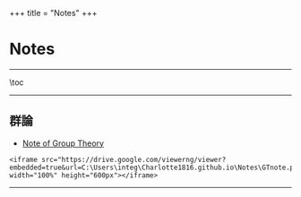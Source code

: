 +++
title = "Notes"
+++


# Notes

---

\toc

---

## 群論

* [Note of Group Theory](/Notes/GTnote.pdf)

~~~
<iframe src="https://drive.google.com/viewerng/viewer?embedded=true&url=C:\Users\integ\Charlotte1816.github.io\Notes\GTnote.pdf" width="100%" height="600px"></iframe>
~~~

---
